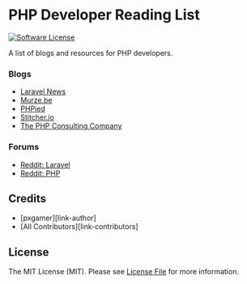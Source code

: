 # PHP Developer Reading List

[![Software License][ico-license]](LICENSE.md)

A list of blogs and resources for PHP developers.

### Blogs

- [Laravel News](https://laravel-news.com)
- [Murze.be](https://murze.be)
- [PHPied](https://www.phpied.com)
- [Stitcher.io](https://stitcher.io)
- [The PHP Consulting Company](https://thephp.cc/news)

### Forums

- [Reddit: Laravel](https://www.reddit.com/r/laravel)
- [Reddit: PHP](https://www.reddit.com/r/php)

## Credits

- [pxgamer][link-author]
- [All Contributors][link-contributors]

## License

The MIT License (MIT). Please see [License File](LICENSE.md) for more information.

[ico-license]: https://img.shields.io/badge/license-MIT-brightgreen.svg?style=flat-square
